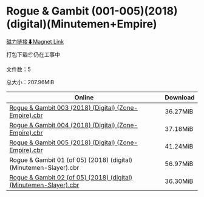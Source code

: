 # Rogue & Gambit (001-005)(2018)(digital)(Minutemen+Empire)

[磁力链接⬇Magnet Link](magnet:?xt=urn:btih:6c7fba73a1cc7f1a7b7dfe17a70a19c27638be66&dn=Rogue%20%26%20Gambit%20%28001-005%29%282018%29%28digital%29%28Minutemen%2BEmpire%29)

打包下载📦仍在工事中

文件数：5

总大小：207.96MiB

Online | Download
--- | ---
[Rogue & Gambit 003 (2018) (Digital) (Zone-Empire).cbr](https://github.com/alicewish/markdown/blob/master/comic/Rogue-Gambit-003-2018-Digital-Zone-Empire-cbr.md) | 36.27MiB
[Rogue & Gambit 004 (2018) (Digital) (Zone-Empire).cbr](https://github.com/alicewish/markdown/blob/master/comic/Rogue-Gambit-004-2018-Digital-Zone-Empire-cbr.md) | 37.18MiB
[Rogue & Gambit 005 (2018) (Digital) (Zone-Empire).cbr](https://github.com/alicewish/markdown/blob/master/comic/Rogue-Gambit-005-2018-Digital-Zone-Empire-cbr.md) | 41.24MiB
Rogue & Gambit 01 (of 05) (2018) (digital) (Minutemen-Slayer).cbr | 56.97MiB
[Rogue & Gambit 02 (of 05) (2018) (digital) (Minutemen-Slayer).cbr](https://github.com/alicewish/markdown/blob/master/comic/Rogue-Gambit-02-of-05-2018-digital-Minutemen-Slayer-cbr.md) | 36.30MiB